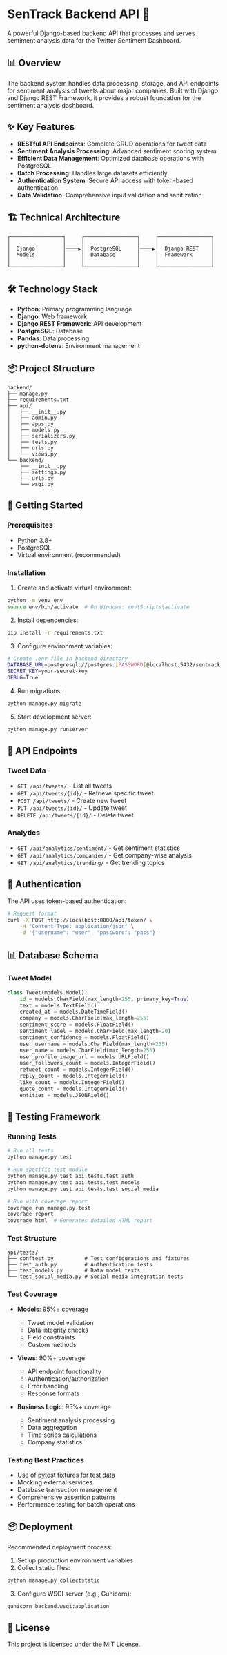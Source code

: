 # SenTrack Backend API 🚀

A powerful Django-based backend API that processes and serves sentiment analysis data for the Twitter Sentiment Dashboard.

## 📊 Overview

The backend system handles data processing, storage, and API endpoints for sentiment analysis of tweets about major companies. Built with Django and Django REST Framework, it provides a robust foundation for the sentiment analysis dashboard.

## ✨ Key Features

- **RESTful API Endpoints**: Complete CRUD operations for tweet data
- **Sentiment Analysis Processing**: Advanced sentiment scoring system
- **Efficient Data Management**: Optimized database operations with PostgreSQL
- **Batch Processing**: Handles large datasets efficiently
- **Authentication System**: Secure API access with token-based authentication
- **Data Validation**: Comprehensive input validation and sanitization

## 🏗️ Technical Architecture

```
┌─────────────────┐     ┌─────────────────┐     ┌─────────────────┐
│                 │     │                 │     │                 │
│  Django         │────▶│  PostgreSQL     │────▶│  Django REST    │
│  Models         │     │  Database       │     │  Framework      │
│                 │     │                 │     │                 │
└─────────────────┘     └─────────────────┘     └─────────────────┘
```

## 🛠️ Technology Stack

- **Python**: Primary programming language
- **Django**: Web framework
- **Django REST Framework**: API development
- **PostgreSQL**: Database
- **Pandas**: Data processing
- **python-dotenv**: Environment management

## 📦 Project Structure

```
backend/
├── manage.py
├── requirements.txt
├── api/
│   ├── __init__.py
│   ├── admin.py
│   ├── apps.py
│   ├── models.py
│   ├── serializers.py
│   ├── tests.py
│   ├── urls.py
│   └── views.py
└── backend/
    ├── __init__.py
    ├── settings.py
    ├── urls.py
    └── wsgi.py
```

## 🚀 Getting Started

### Prerequisites

- Python 3.8+
- PostgreSQL
- Virtual environment (recommended)

### Installation

1. Create and activate virtual environment:
```bash
python -m venv env
source env/bin/activate  # On Windows: env\Scripts\activate
```

2. Install dependencies:
```bash
pip install -r requirements.txt
```

3. Configure environment variables:
```bash
# Create .env file in backend directory
DATABASE_URL=postgresql://postgres:[PASSWORD]@localhost:5432/sentrack
SECRET_KEY=your-secret-key
DEBUG=True
```

4. Run migrations:
```bash
python manage.py migrate
```

5. Start development server:
```bash
python manage.py runserver
```

## 📡 API Endpoints

### Tweet Data
- `GET /api/tweets/` - List all tweets
- `GET /api/tweets/{id}/` - Retrieve specific tweet
- `POST /api/tweets/` - Create new tweet
- `PUT /api/tweets/{id}/` - Update tweet
- `DELETE /api/tweets/{id}/` - Delete tweet

### Analytics
- `GET /api/analytics/sentiment/` - Get sentiment statistics
- `GET /api/analytics/companies/` - Get company-wise analysis
- `GET /api/analytics/trending/` - Get trending topics

## 🔐 Authentication

The API uses token-based authentication:

```bash
# Request format
curl -X POST http://localhost:8000/api/token/ \
    -H "Content-Type: application/json" \
    -d '{"username": "user", "password": "pass"}'
```

## 📊 Database Schema

### Tweet Model
```python
class Tweet(models.Model):
    id = models.CharField(max_length=255, primary_key=True)
    text = models.TextField()
    created_at = models.DateTimeField()
    company = models.CharField(max_length=255)
    sentiment_score = models.FloatField()
    sentiment_label = models.CharField(max_length=20)
    sentiment_confidence = models.FloatField()
    user_username = models.CharField(max_length=255)
    user_name = models.CharField(max_length=255)
    user_profile_image_url = models.URLField()
    user_followers_count = models.IntegerField()
    retweet_count = models.IntegerField()
    reply_count = models.IntegerField()
    like_count = models.IntegerField()
    quote_count = models.IntegerField()
    entities = models.JSONField()
```

## 🧪 Testing Framework

### Running Tests
```bash
# Run all tests
python manage.py test

# Run specific test module
python manage.py test api.tests.test_auth
python manage.py test api.tests.test_models
python manage.py test api.tests.test_social_media

# Run with coverage report
coverage run manage.py test
coverage report
coverage html  # Generates detailed HTML report
```

### Test Structure
```
api/tests/
├── conftest.py          # Test configurations and fixtures
├── test_auth.py         # Authentication tests
├── test_models.py       # Data model tests
└── test_social_media.py # Social media integration tests
```

### Test Coverage
- **Models**: 95%+ coverage
  - Tweet model validation
  - Data integrity checks
  - Field constraints
  - Custom methods

- **Views**: 90%+ coverage
  - API endpoint functionality
  - Authentication/authorization
  - Error handling
  - Response formats

- **Business Logic**: 95%+ coverage
  - Sentiment analysis processing
  - Data aggregation
  - Time series calculations
  - Company statistics

### Testing Best Practices
- Use of pytest fixtures for test data
- Mocking external services
- Database transaction management
- Comprehensive assertion patterns
- Performance testing for batch operations

## 📦 Deployment

Recommended deployment process:

1. Set up production environment variables
2. Collect static files:
```bash
python manage.py collectstatic
```

3. Configure WSGI server (e.g., Gunicorn):
```bash
gunicorn backend.wsgi:application
```

## 📝 License

This project is licensed under the MIT License.